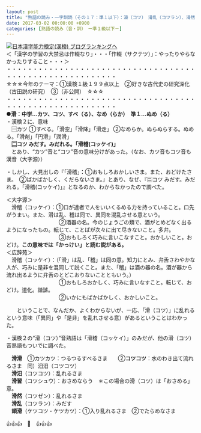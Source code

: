 ```yaml
---
layout: post
title: "熟語の読み・一字訓読（その１７：準１以下）：滑（コツ）　滑乱（コツラン）、滑然（コツゼン）・・・"
date: 2017-03-02 00:00:00 +0900
categories: [熟語の読み（音・訓）　ー準１級以下－]
---
```


[![](/syuusyuu9701/assets/images/熟語の読み・一字訓読（その１７：準１以下）：滑（コツ）-滑乱（コツラン）、滑然（コツゼン）・・・-br_c_3028_1.gif)](http://blog.with2.net/link.php?1659096:3028 "日本漢字能力検定(漢検) ブログランキングへ")[日本漢字能力検定(漢検) ブログランキングへ](http://blog.with2.net/link.php?1659096:3028)  
＜「漢字の学習の大禁忌は作輟なり」・・・「作輟（サクテツ）」：やったりやらなかったりすること・・・＞  
・・・・・・・・・・・・・・・・・・・・・・・・・・・・・・・・・・・・・・・・・・・・・・・・・・・・・・・・・  
☆☆☆今年のテーマ：①漢検１級１９９点以上　②好きな古代史の研究深化（古田説の研究）　③（非公開）　☆☆☆　　  
・・・・・・・・・・・・・・・・・・・・・・・・・・・・・・・・・・・・・・・・・・・・・・・・・・・・・・・・・  
●**滑：中学…カツ、コツ、すべ（る）、なめ（らか）　準１…ぬめ（る）**  
・漢検２に、意味  
　🈩カツ ①すべる。「滑空」「滑降」「滑走」 ②なめらか。ぬらぬらする。ぬめる。「滑剤」「円滑」「潤滑」   
　**🈔コツ みだす。みだれる。「滑稽(コッケイ)」**  
　とあり、“カツ”音と“コツ”音の意味分けがあった。（なお、カツ音もコツ音も漢音（大字源））  
  
・しかし、大見出しの『「滑稽」：①おもしろおかしいさま。また、おどけたさま。　②ばかばかしく、くだらないさま。』とあり、なぜ、『🈔コツ みだす。みだれる。「滑稽(コッケイ)」』となるのか、わからなかったので調べた。  
  
＜大字源＞  
　滑稽（コッケイ）：①口が達者で人をいいくるめる力を持っていること。口先がうまい。また、滑は乱、稽は同で、異同を混乱させる意という。  
　　　　　　　　　　②酒器の名。今のじょうごの類で、酒がとめどなく出るようになったもの。転じて、ことばが次々に出て尽きないこと。多弁。  
　　　　　　　　　　③おもしろく巧みに言いこなすこと。おかしいこと。おどけ。**この意味では「かっけい」と読む説がある。**  
＜広辞苑＞  
　滑稽（コッケイ）：（「滑」は乱、「稽」は同の意。知力にとみ、弁舌さわやかな人が、巧みに是非を混同して説くこと。また、「稽」は酒の器の名。酒が器から流れ出るように弁舌のとどこおりないことともいう。）  
　　　　　　　　　　①おもしろおかしく、巧みに言いなすこと。転じて、おどけ。道化。諧謔。  
　　　　　　　　　　②いかにもばかばかしく、おかしいこと。  
  
　　ということで、なんだか、よくわからないが、一応、「滑（コツ）」に乱れるという意味（「異同」や「是非」を乱れさせる意）があるということはわかった。  
  
・漢検２の“滑（コツ）”音熟語は「滑稽（コッケイ）」のみだが、他の滑（コツ）音熟語もついでに調べた。  
  
　**滑滑**　①カツカツ：つるつるすべるさま　　②**コツコツ**：水のわき出て流れるさま　同）汨汨（コツコツ）  
　**滑汨**（コツコツ）：乱れるさま  
　**滑習**（コツシュウ）：おさめならう　＊この場合の滑（コツ）は「おさめる」意。  
　**滑然**（コツゼン）：乱れるさま  
　**滑乱**（コツラン）：みだす  
　**頡滑**（ケツコツ・ケツカツ）：①入り乱れるさま　②でたらめなさま  
  
👍👍👍　🐔　👍👍👍  